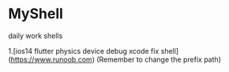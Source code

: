 # MyShell
daily work shells

 
1.[ios14 flutter physics device debug xcode fix shell] (https://www.runoob.com) (Remember to change the prefix path)

